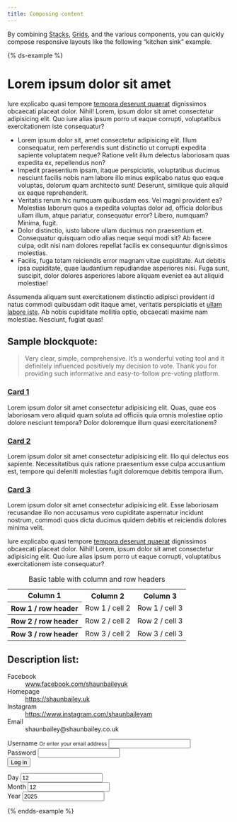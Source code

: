 ```yaml
---
title: Composing content
---
```


By combining [Stacks]({{site.basedir}}/components/stack), [Grids]({{site.basedir}}/components/grid), and the various components, you can quickly compose responsive layouts like the following “kitchen sink” example.

{% ds-example %}

<div class="site-resizer">
    <div class="ds-stack">
      <h1>Lorem ipsum dolor sit amet</h1>
      <p>Iure explicabo quasi tempore <a href="#">tempora deserunt quaerat</a> dignissimos obcaecati placeat dolor. Nihil! Lorem, ipsum dolor sit amet consectetur adipisicing elit. Quo iure alias ipsum porro ut eaque corrupti, voluptatibus exercitationem iste consequatur?</p>
      <ul>
        <li>Lorem ipsum dolor sit, amet consectetur adipisicing elit. Illum consequatur, rem perferendis sunt distinctio ut corrupti expedita sapiente voluptatem neque? Ratione velit illum delectus laboriosam quas expedita ex, repellendus non?</li>
        <li>Impedit praesentium ipsam, itaque perspiciatis, voluptatibus ducimus nesciunt facilis nobis nam labore illo minus explicabo natus quo eaque voluptas, dolorum quam architecto sunt! Deserunt, similique quis aliquid ex eaque reprehenderit.</li>
        <li>Veritatis rerum hic numquam quibusdam eos. Vel magni provident ea? Molestias laborum quos a expedita voluptas dolor ad, officia doloribus ullam illum, atque pariatur, consequatur error? Libero, numquam? Minima, fugit.</li>
        <li>Dolor distinctio, iusto labore ullam ducimus non praesentium et. Consequatur quisquam odio alias neque sequi modi sit? Ab facere culpa, odit nisi nam dolores repellat facilis ex consequuntur dignissimos molestias.</li>
        <li>Facilis, fuga totam reiciendis error magnam vitae cupiditate. Aut debitis ipsa cupiditate, quae laudantium repudiandae asperiores nisi. Fuga sunt, suscipit, dolor dolores asperiores labore aliquam eveniet ea aut aliquid molestiae!</li>
      </ul>
      <p>Assumenda aliquam sunt exercitationem distinctio adipisci provident id natus commodi quibusdam odit itaque amet, veritatis perspiciatis et <a href="#">ullam labore iste</a>. Ab nobis cupiditate mollitia optio, obcaecati maxime nam molestiae. Nesciunt, fugiat quas!</p>
      <h2>Sample blockquote:</h2>
      <blockquote>
        Very clear, simple, comprehensive. It’s a wonderful voting tool and it definitely influenced positively my decision to vote. Thank you for providing such informative and easy-to-follow pre-voting platform.
      </blockquote>
      <div class="ds-grid">
        <div class="ds-card">
          <div class="ds-card-body ds-stack">
            <h3><a href="#" class="ds-card-link">Card 1</a></h3>
            <p>Lorem ipsum dolor sit amet consectetur adipisicing elit. Quas, quae eos laboriosam vero aliquid quam soluta ad officiis quia omnis molestiae optio dolore nesciunt tempora? Dolor doloremque illum quasi exercitationem?<p>
          </div>
        </div>
        <div class="ds-card">
          <div class="ds-card-body ds-stack">
            <h3><a href="#" class="ds-card-link">Card 2</a></h3>
            <p>Lorem ipsum dolor sit amet consectetur adipisicing elit. Illo qui delectus eos sapiente. Necessitatibus quis ratione praesentium esse culpa accusantium est, tempore qui deleniti molestias fugit doloremque debitis tempora illum.</p>
          </div>
        </div>
        <div class="ds-card">
          <div class="ds-card-body ds-stack">
            <h3><a href="#" class="ds-card-link">Card 3</a></h3>
            <p>Lorem ipsum dolor sit amet consectetur adipisicing elit. Esse laboriosam recusandae illo non accusamus vero cupiditate aspernatur incidunt nostrum, commodi quos dicta ducimus quidem debitis et reiciendis dolores minima velit.</p>
          </div>
        </div>
      </div>
      <p>Iure explicabo quasi tempore <a href="#">tempora deserunt quaerat</a> dignissimos obcaecati placeat dolor. Nihil! Lorem, ipsum dolor sit amet consectetur adipisicing elit. Quo iure alias ipsum porro ut eaque corrupti, voluptatibus exercitationem iste consequatur?</p>
      <div class="ds-table">
        <table>
          <caption>Basic table with column and row headers</caption>
          <tr>
            <th>Column 1</th>
            <th>Column 2</th>
            <th>Column 3</th>
          </tr>
          <tr>
            <th scope="row">Row 1 / row header</th>
            <td>Row 1 / cell 2</td>
            <td>Row 1 / cell 3</td>
          </tr>
          <tr>
            <th scope="row">Row 2 / row header</th>
            <td>Row 2 / cell 2</td>
            <td>Row 2 / cell 3</td>
          </tr>
          <tr>
            <th scope="row">Row 3 / row header</th>
            <td>Row 3 / cell 2</td>
            <td>Row 3 / cell 3</td>
          </tr>
        </table>
      </div>
      <h2>Description list:</h2>
      <dl class="ds-descriptions">
        <div>
          <dt>Facebook</dt>
          <dd><a href="https://www.facebook.com/shaunbaileyuk">www.facebook.com/shaunbaileyuk</a></dd>
        </div>
        <div>
          <dt>Homepage</dt>
          <dd><a href="https://shaunbailey.uk/">https://shaunbailey.uk</a></dd>
        </div>
        <div>
          <dt>Instagram</dt>
          <dd><a href="https://www.instagram.com/shaunbaileyam/">https://www.instagram.com/shaunbaileyam</a></dd>
        </div>
        <div>
          <dt>Email</dt>
          <dd>shaunbailey@shaunbailey.co.uk</dd>
        </div>
      </dl>
      <form>
        <div class="ds-field">
          <label for="username">
            Username
            <small>Or enter your email address</small>
          </label>
          <input type="text" id="username">
        </div>
        <div class="ds-field">
          <label for="password">
            Password
          </label>
          <input type="password" id="password">
        </div>
        <div class="ds-field">
          <button class="ds-button" type="submit">Log in</button>
        </div>
      </form> 
      <div>
      <div class="ds-date">
        <div class="ds-field">
          <label for="id_date-date_0">Day</label>
          <input type="number" name="day_0" value="12" required="" id="id_date-date_0">
        </div>
        <div class="ds-field">
          <label for="id_date-date_1">Month</label>
          <input type="number" name="month_1" value="12" required="" id="id_date-date_1">
        </div>
        <div class="ds-field">
          <label for="id_date-date_2">Year</label>
          <input type="number" name="year_2" value="2025" required="" id="id_date-date_2">
        </div>
      </div>
      </div>
  </div>
</div>

{% endds-example %}
